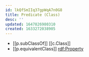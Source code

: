 ```yaml
---
id: lkQfSmIIq37gpWqA7n0G8
title: Predicate (Class)
desc: ''
updated: 1647826980310
created: 1633272038905
---
```




- [[p.subClassOf]] [[c.Class]] 
- [[p.equivalentClass]] [rdf:Property](http://www.w3.org/1999/02/22-rdf-syntax-ns#Property)

